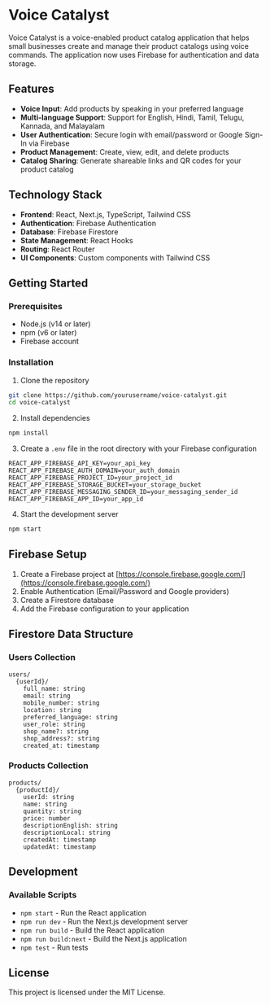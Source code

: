 # Voice Catalyst

Voice Catalyst is a voice-enabled product catalog application that helps small businesses create and manage their product catalogs using voice commands. The application now uses Firebase for authentication and data storage.

## Features

- **Voice Input**: Add products by speaking in your preferred language
- **Multi-language Support**: Support for English, Hindi, Tamil, Telugu, Kannada, and Malayalam
- **User Authentication**: Secure login with email/password or Google Sign-In via Firebase
- **Product Management**: Create, view, edit, and delete products
- **Catalog Sharing**: Generate shareable links and QR codes for your product catalog

## Technology Stack

- **Frontend**: React, Next.js, TypeScript, Tailwind CSS
- **Authentication**: Firebase Authentication
- **Database**: Firebase Firestore
- **State Management**: React Hooks
- **Routing**: React Router
- **UI Components**: Custom components with Tailwind CSS

## Getting Started

### Prerequisites

- Node.js (v14 or later)
- npm (v6 or later)
- Firebase account

### Installation

1. Clone the repository
```bash
git clone https://github.com/yourusername/voice-catalyst.git
cd voice-catalyst
```

2. Install dependencies
```bash
npm install
```

3. Create a `.env` file in the root directory with your Firebase configuration
```
REACT_APP_FIREBASE_API_KEY=your_api_key
REACT_APP_FIREBASE_AUTH_DOMAIN=your_auth_domain
REACT_APP_FIREBASE_PROJECT_ID=your_project_id
REACT_APP_FIREBASE_STORAGE_BUCKET=your_storage_bucket
REACT_APP_FIREBASE_MESSAGING_SENDER_ID=your_messaging_sender_id
REACT_APP_FIREBASE_APP_ID=your_app_id
```

4. Start the development server
```bash
npm start
```

## Firebase Setup

1. Create a Firebase project at [https://console.firebase.google.com/](https://console.firebase.google.com/)
2. Enable Authentication (Email/Password and Google providers)
3. Create a Firestore database
4. Add the Firebase configuration to your application

## Firestore Data Structure

### Users Collection
```
users/
  {userId}/
    full_name: string
    email: string
    mobile_number: string
    location: string
    preferred_language: string
    user_role: string
    shop_name?: string
    shop_address?: string
    created_at: timestamp
```

### Products Collection
```
products/
  {productId}/
    userId: string
    name: string
    quantity: string
    price: number
    descriptionEnglish: string
    descriptionLocal: string
    createdAt: timestamp
    updatedAt: timestamp
```

## Development

### Available Scripts

- `npm start` - Run the React application
- `npm run dev` - Run the Next.js development server
- `npm run build` - Build the React application
- `npm run build:next` - Build the Next.js application
- `npm test` - Run tests

## License

This project is licensed under the MIT License.
